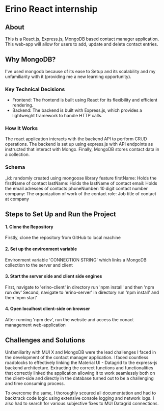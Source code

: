 # Erino React internship

## About

This is a React.js, Express.js, MongoDB based contact manager application. This web-app will allow for users to add, update and delete contact entries.

## Why MongoDB?

I've used mongodb because of its ease to Setup and its scalability and my unfamiliarity with it (providing me a new learning opportunity).

### Key Technical Decisions

- Frontend: The frontend is built using React for its flexibility and efficient rendering.
- Backend: The backend is built with Express.js, which provides a lightweight framework to handle HTTP calls.

### How It Works

The react application interacts with the backend API to perform CRUD operations. The backend is set up using express.js with API endpoints as instructed that interact with Mongo. Finally, MongoDB stores contact data in a collection.

### Schema

\_id: randomly created using mongoose library feature
firstName: Holds the firstName of contact
lastName: Holds the lastName of contact
email: Holds the email adresses of contacts
phoneNumber: 10 digit contact number
company: The organization of work of the contact
role: Job title of contact at company

## Steps to Set Up and Run the Project

#### 1. Clone the Repository

Firstly, clone the repository from GitHub to local machine

#### 2. Set up the environment variable

Environment variable 'CONNECTION STRING' which links a MongoDB collection to the server and client

#### 3. Start the server side and client side engines

First, navigate to 'erino-client' in directory run 'npm install' and then 'npm run dev'
Second, navigate to 'erino-server' in directory run 'npm install' and then 'npm start'

#### 4. Open localhost client-side on browser

After running 'npm dev', run the website and access the conact management web-application

## Challenges and Solutions

Unfamiliarity with MUI X and MongoDB were the lead challenges I faced in the development of the contact manager application. I faced countless roadblocks to effectively linking the Material UI - Datagrid to the express-js backend architecture. Extracting the correct functions and functionalities that correctly linked the application allowing it to work seamlessly both on the client-side and directly in the database turned out to be a challenging and time consuming process.

To overcome the same, I thoroughly scoured all documentation and had to backtrack code logic using extensive console logging and network logs. I also had to search for various subjective fixes to MUI Datagrid connections.
